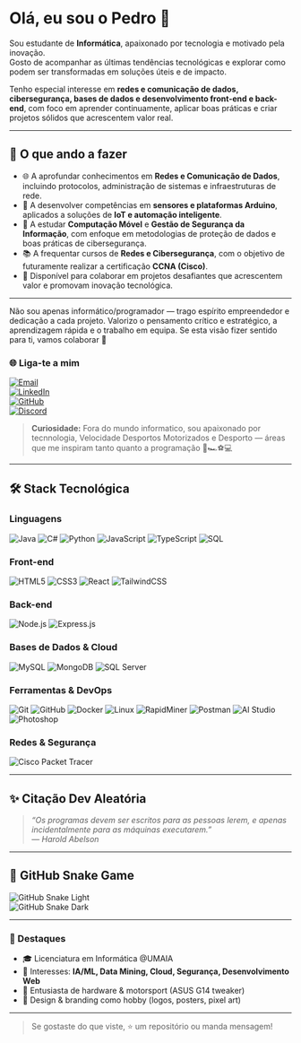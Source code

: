 # Olá, eu sou o Pedro 👋

Sou estudante de **Informática**, apaixonado por tecnologia e motivado pela inovação.  
Gosto de acompanhar as últimas tendências tecnológicas e explorar como podem ser transformadas em soluções úteis e de impacto.  

Tenho especial interesse em **redes e comunicação de dados, cibersegurança, bases de dados e desenvolvimento front-end e back-end**, com foco em aprender continuamente, aplicar boas práticas e criar projetos sólidos que acrescentem valor real.


---

## 🧭 O que ando a fazer
- 🌐 A aprofundar conhecimentos em **Redes e Comunicação de Dados**, incluindo protocolos, administração de sistemas e infraestruturas de rede.  
- 🔌 A desenvolver competências em **sensores e plataformas Arduino**, aplicados a soluções de **IoT e automação inteligente**.  
- 📱 A estudar **Computação Móvel** e **Gestão de Segurança da Informação**, com enfoque em metodologias de proteção de dados e boas práticas de cibersegurança.  
- 📚 A frequentar cursos de **Redes e Cibersegurança**, com o objetivo de futuramente realizar a certificação **CCNA (Cisco)**.  
- 🤝 Disponível para colaborar em projetos desafiantes que acrescentem valor e promovam inovação tecnológica.


---

Não sou apenas informático/programador — trago espírito empreendedor e dedicação a cada projeto.  Valorizo o pensamento crítico e estratégico, a aprendizagem rápida e o trabalho em equipa.  Se esta visão fizer sentido para ti, vamos colaborar 🚀

### 🌐 Liga-te a mim
[![Email](https://img.shields.io/badge/Email-DB4437?style=for-the-badge&logo=gmail&logoColor=white)](mailto:pedro.venda27@gmail.com)  
[![LinkedIn](https://img.shields.io/badge/LinkedIn-0A66C2?style=for-the-badge&logo=linkedin&logoColor=white)](https://www.linkedin.com/home/?originalSubdomain=pt)  
[![GitHub](https://img.shields.io/badge/GitHub-181717?style=for-the-badge&logo=github&logoColor=white)](https://github.com/PedroVenda27)  
[![Discord](https://img.shields.io/badge/Discord-5865F2?style=for-the-badge&logo=discord&logoColor=white)](https://discordapp.com/users/pedro._.27)  

> **Curiosidade:** Fora do mundo informatico, sou apaixonado por tecnnologia, Velocidade Desportos Motorizados e Desporto  — áreas que me inspiram tanto quanto a programação 🚀🏎️⚽💻
 

---

## 🛠️ Stack Tecnológica

### Linguagens
![Java](https://img.shields.io/badge/Java-ED8B00?style=for-the-badge&logo=openjdk&logoColor=white)
![C#](https://img.shields.io/badge/C%23-239120?style=for-the-badge&logo=c-sharp&logoColor=white)
![Python](https://img.shields.io/badge/Python-3776AB?style=for-the-badge&logo=python&logoColor=white)
![JavaScript](https://img.shields.io/badge/JavaScript-F7DF1E?style=for-the-badge&logo=javascript&logoColor=black)
![TypeScript](https://img.shields.io/badge/TypeScript-3178C6?style=for-the-badge&logo=typescript&logoColor=white)
![SQL](https://img.shields.io/badge/SQL-003B57?style=for-the-badge&logo=databricks&logoColor=white)

### Front-end
![HTML5](https://img.shields.io/badge/HTML5-E34F26?style=for-the-badge&logo=html5&logoColor=white)
![CSS3](https://img.shields.io/badge/CSS3-1572B6?style=for-the-badge&logo=css3&logoColor=white)
![React](https://img.shields.io/badge/React-20232A?style=for-the-badge&logo=react&logoColor=61DAFB)
![TailwindCSS](https://img.shields.io/badge/TailwindCSS-06B6D4?style=for-the-badge&logo=tailwindcss&logoColor=white)

### Back-end
![Node.js](https://img.shields.io/badge/Node.js-339933?style=for-the-badge&logo=nodedotjs&logoColor=white)
![Express.js](https://img.shields.io/badge/Express.js-000000?style=for-the-badge&logo=express&logoColor=white)

### Bases de Dados & Cloud
![MySQL](https://img.shields.io/badge/MySQL-005C84?style=for-the-badge&logo=mysql&logoColor=white)
![MongoDB](https://img.shields.io/badge/MongoDB-4EA94B?style=for-the-badge&logo=mongodb&logoColor=white)
![SQL Server](https://img.shields.io/badge/SQL%20Server-CC2927?style=for-the-badge&logo=microsoftsqlserver&logoColor=white)

### Ferramentas & DevOps
![Git](https://img.shields.io/badge/Git-F05032?style=for-the-badge&logo=git&logoColor=white)
![GitHub](https://img.shields.io/badge/GitHub-181717?style=for-the-badge&logo=github&logoColor=white)
![Docker](https://img.shields.io/badge/Docker-2496ED?style=for-the-badge&logo=docker&logoColor=white)
![Linux](https://img.shields.io/badge/Linux-FCC624?style=for-the-badge&logo=linux&logoColor=black)
![RapidMiner](https://img.shields.io/badge/RapidMiner-FFCC00?style=for-the-badge&logoColor=black)
![Postman](https://img.shields.io/badge/Postman-FF6C37?style=for-the-badge&logo=postman&logoColor=white)
![AI Studio](https://img.shields.io/badge/AI%20Studio-4285F4?style=for-the-badge&logo=googlecloud&logoColor=white)
![Photoshop](https://img.shields.io/badge/Photoshop-31A8FF?style=for-the-badge&logo=adobephotoshop&logoColor=white)

### Redes & Segurança
![Cisco Packet Tracer](https://img.shields.io/badge/Cisco%20Packet%20Tracer-1BA0D7?style=for-the-badge&logo=cisco&logoColor=white)

---

## ✨ Citação Dev Aleatória
> *“Os programas devem ser escritos para as pessoas lerem, e apenas incidentalmente para as máquinas executarem.”*  
> — *Harold Abelson*

---

## 🐍 GitHub Snake Game

![GitHub Snake Light](https://github.com/PedroVenda27/seu-username/blob/output/github-contribution-grid-snake.svg#gh-light-mode-only)  
![GitHub Snake Dark](https://github.com/PedroVenda27/seu-username/blob/output/github-contribution-grid-snake-dark.svg#gh-dark-mode-only)

---

### 📌 Destaques
- 🎓 Licenciatura em Informática @UMAIA   
- 🧠 Interesses: **IA/ML, Data Mining, Cloud, Segurança, Desenvolvimento Web**  
- 🏁 Entusiasta de hardware & motorsport (ASUS G14 tweaker)  
- 🎨 Design & branding como hobby (logos, posters, pixel art)  

---

> Se gostaste do que viste, ⭐️ um repositório ou manda mensagem!
